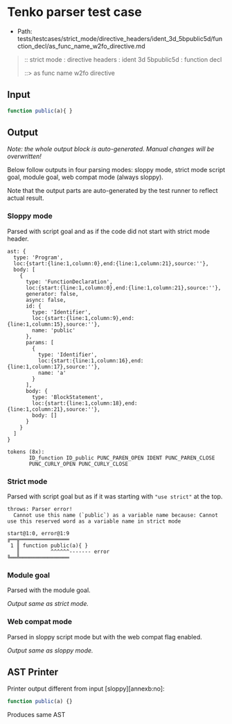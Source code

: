 # Tenko parser test case

- Path: tests/testcases/strict_mode/directive_headers/ident_3d_5bpublic5d/function_decl/as_func_name_w2fo_directive.md

> :: strict mode : directive headers : ident 3d 5bpublic5d : function decl
>
> ::> as func name w2fo directive

## Input

`````js
function public(a){ }
`````

## Output

_Note: the whole output block is auto-generated. Manual changes will be overwritten!_

Below follow outputs in four parsing modes: sloppy mode, strict mode script goal, module goal, web compat mode (always sloppy).

Note that the output parts are auto-generated by the test runner to reflect actual result.

### Sloppy mode

Parsed with script goal and as if the code did not start with strict mode header.

`````
ast: {
  type: 'Program',
  loc:{start:{line:1,column:0},end:{line:1,column:21},source:''},
  body: [
    {
      type: 'FunctionDeclaration',
      loc:{start:{line:1,column:0},end:{line:1,column:21},source:''},
      generator: false,
      async: false,
      id: {
        type: 'Identifier',
        loc:{start:{line:1,column:9},end:{line:1,column:15},source:''},
        name: 'public'
      },
      params: [
        {
          type: 'Identifier',
          loc:{start:{line:1,column:16},end:{line:1,column:17},source:''},
          name: 'a'
        }
      ],
      body: {
        type: 'BlockStatement',
        loc:{start:{line:1,column:18},end:{line:1,column:21},source:''},
        body: []
      }
    }
  ]
}

tokens (8x):
       ID_function ID_public PUNC_PAREN_OPEN IDENT PUNC_PAREN_CLOSE
       PUNC_CURLY_OPEN PUNC_CURLY_CLOSE
`````

### Strict mode

Parsed with script goal but as if it was starting with `"use strict"` at the top.

`````
throws: Parser error!
  Cannot use this name (`public`) as a variable name because: Cannot use this reserved word as a variable name in strict mode

start@1:0, error@1:9
╔══╦════════════════
 1 ║ function public(a){ }
   ║          ^^^^^^------- error
╚══╩════════════════

`````


### Module goal

Parsed with the module goal.

_Output same as strict mode._

### Web compat mode

Parsed in sloppy script mode but with the web compat flag enabled.

_Output same as sloppy mode._

## AST Printer

Printer output different from input [sloppy][annexb:no]:

````js
function public(a) {}
````

Produces same AST
